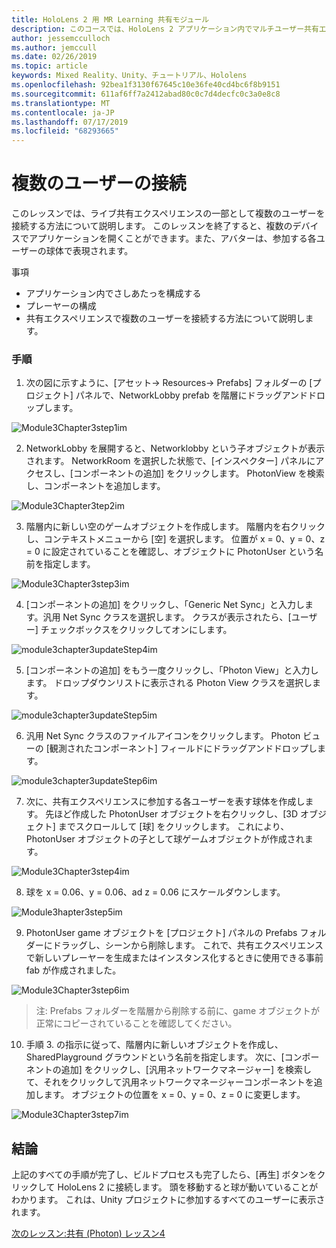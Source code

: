```yaml
---
title: HoloLens 2 用 MR Learning 共有モジュール
description: このコースでは、HoloLens 2 アプリケーション内でマルチユーザー共有エクスペリエンスを実装する方法について説明します。
author: jessemcculloch
ms.author: jemccull
ms.date: 02/26/2019
ms.topic: article
keywords: Mixed Reality、Unity、チュートリアル、Hololens
ms.openlocfilehash: 92bea1f3130f67645c10e36fe40cd4bc6f8b9151
ms.sourcegitcommit: 611af6ff7a2412abad80c0c7d4decfc0c3a0e8c8
ms.translationtype: MT
ms.contentlocale: ja-JP
ms.lasthandoff: 07/17/2019
ms.locfileid: "68293665"
---
```

# <a name="connecting-multiple-users"></a>複数のユーザーの接続

このレッスンでは、ライブ共有エクスペリエンスの一部として複数のユーザーを接続する方法について説明します。 このレッスンを終了すると、複数のデバイスでアプリケーションを開くことができます。また、アバターは、参加する各ユーザーの球体で表現されます。 

事項

- アプリケーション内でさしあたっを構成する
- プレーヤーの構成
- 共有エクスペリエンスで複数のユーザーを接続する方法について説明します。

### <a name="instructions"></a>手順

1. 次の図に示すように、[アセット-> Resources-> Prefabs] フォルダーの [プロジェクト] パネルで、NetworkLobby prefab を階層にドラッグアンドドロップします。

![Module3Chapter3step1im](images/module3chapter3step1im.PNG)

2. NetworkLobby を展開すると、Networklobby という子オブジェクトが表示されます。 NetworkRoom を選択した状態で、[インスペクター] パネルにアクセスし、[コンポーネントの追加] をクリックします。 PhotonView を検索し、コンポーネントを追加します。

![Module3Chapter3tep2im](images/module3chapter3step2im.PNG)

3. 階層内に新しい空のゲームオブジェクトを作成します。 階層内を右クリックし、コンテキストメニューから [空] を選択します。 位置が x = 0、y = 0、z = 0 に設定されていることを確認し、オブジェクトに PhotonUser という名前を指定します。

![Module3Chapter3step3im](images/module3chapter3step3im.PNG)

4. [コンポーネントの追加] をクリックし、「Generic Net Sync」と入力します。汎用 Net Sync クラスを選択します。 クラスが表示されたら、[ユーザー] チェックボックスをクリックしてオンにします。 

![module3chapter3updateStep4im](images/module3chapter3updateStep4im.png)

5. [コンポーネントの追加] をもう一度クリックし、「Photon View」と入力します。 ドロップダウンリストに表示される Photon View クラスを選択します。

![module3chapter3updateStep5im](images/module3chapter3updateStep5im.png)

6. 汎用 Net Sync クラスのファイルアイコンをクリックします。 Photon ビューの [観測されたコンポーネント] フィールドにドラッグアンドドロップします。 

![module3chapter3updateStep6im](images/module3chapter3updateStep6im.png) 

7. 次に、共有エクスペリエンスに参加する各ユーザーを表す球体を作成します。 先ほど作成した PhotonUser オブジェクトを右クリックし、[3D オブジェクト] までスクロールして [球] をクリックします。 これにより、PhotonUser オブジェクトの子として球ゲームオブジェクトが作成されます。

![Module3Chapter3step4im](images/module3chapter3step4im.PNG)

8. 球を x = 0.06、y = 0.06、ad z = 0.06 にスケールダウンします。

![Module3hapter3step5im](images/module3chapter3step5im.PNG)

9. PhotonUser game オブジェクトを [プロジェクト] パネルの Prefabs フォルダーにドラッグし、シーンから削除します。 これで、共有エクスペリエンスで新しいプレーヤーを生成またはインスタンス化するときに使用できる事前 fab が作成されました。

![Module3Chapter3step6im](images/module3chapter3step6im.PNG)

> 注: Prefabs フォルダーを階層から削除する前に、game オブジェクトが正常にコピーされていることを確認してください。

10. 手順 3. の指示に従って、階層内に新しいオブジェクトを作成し、SharedPlayground グラウンドという名前を指定します。 次に、[コンポーネントの追加] をクリックし、[汎用ネットワークマネージャー] を検索して、それをクリックして汎用ネットワークマネージャーコンポーネントを追加します。 オブジェクトの位置を x = 0、y = 0、z = 0 に変更します。

![Module3Chapter3step7im](images/module3chapter3step7im.PNG)


## <a name="congratulations"></a>結論

上記のすべての手順が完了し、ビルドプロセスも完了したら、[再生] ボタンをクリックして HoloLens 2 に接続します。 頭を移動すると球が動いていることがわかります。 これは、Unity プロジェクトに参加するすべてのユーザーに表示されます。

[次のレッスン:共有 (Photon) レッスン4](mrlearning-sharing(photon)-ch4.md)

